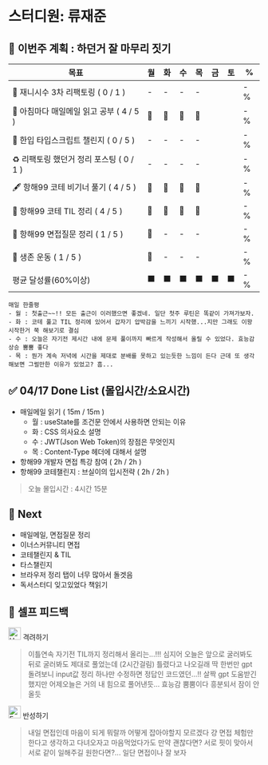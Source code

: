 # 스터디원: 류재준

## 🚀 이번주 계획 : 하던거 잘 마무리 짓기 

| 목표                            | 월   | 화   | 수   | 목   | 금   | 토   | %   |
| ------------------------------- | --- | --- | --- | --- | --- | --- | --- |
| 🚗 재니시수 3차 리팩토링 ( 0 / 1 ) |-|-|-|-||| -% |
| 📰 아침마다 매일메일 읽고 공부 ( 4 / 5 ) |🌠|🌠|🌠|🌠||| -% |
| 📌 한입 타입스크립트 챌린지 ( 0 / 5 ) |-|-|-|-||| -% |
| ♻️ 리팩토링 했던거 정리 포스팅 ( 0 / 1 ) |-|-|-|-||| -% |
| 🖋️ 항해99 코테 비기너 풀기 ( 4 / 5 ) |🌠|🌠|🌠|🌠||| -% |
| 🧵 항해99 코테 TIL 정리 ( 4 / 5 ) |🌠|🌠|🌠|🌠||| -% |
| 🧵 항해99 면접질문 정리 ( 1 / 5 ) |🌠|-|-|-||| -% |
| 💪 생존 운동 ( 1 / 5 )               |🌠|-|-|-||| -% |
| 평균 달성률(60%이상)      |⬛|⬛|⬛|⬛|⬛|⬛|  -% |


```text
매일 한줄평
- 월 : 첫출근~~!! 모든 출근이 이러했으면 좋겠네. 일단 첫주 루틴은 똑같이 가져가보자.
- 화 : 코테 풀고 TIL 정리에 있어서 갑자기 압박감을 느끼기 시작했...지만 그래도 이왕 시작한거 쭉 해보기로 결심
- 수 : 오늘은 자기전 제시간 내에 문제 풀이까지 빠르게 작성해서 올릴 수 있었다. 효능감 상승 뿜뿜 좋다
- 목 : 뭔가 계속 저녁에 시간을 제대로 분배를 못하고 있는듯한 느낌이 든다 근데 또 생각해보면 그럴만한 이유가 있었고? 흠...
```

## ✅ 04/17 Done List (몰입시간/소요시간) 
- 매일메일 읽기 ( 15m / 15m )
  - 월 : useState를 조건문 안에서 사용하면 안되는 이유
  - 화 : CSS 의사요소 설명
  - 수 : JWT(Json Web Token)의 장점은 무엇인지
  - 목 : Content-Type 헤더에 대해서 설명
- 항해99 개발자 면접 특강 참여 ( 2h / 2h )
- 항해99 코테챌린지 : 브실이의 입시전략 ( 2h / 2h )
> 오늘 몰입시간 : 4시간 15분

## 🌱 Next
-  매일메일, 면접질문 정리
-  이너스커뮤니티 면접
-  코테챌린지 & TIL
-  타스챌린지
-  브라우저 정리 탭이 너무 많아서 돌겟음
-  독서스터디 잊고있었다 책읽기

## 🎉 셀프 피드백

<img src="https://raw.githubusercontent.com/Tarikul-Islam-Anik/Animated-Fluent-Emojis/master/Emojis/Smilies/Hugging%20Face.png" alt="Hugging Face" width="25" height="25"> 격려하기</img>

> 이틀연속 자기전 TIL까지 정리해서 올리는...!!! 심지어 오늘은 앞으로 굴러봐도 뒤로 굴러봐도 제대로 풀었는데 (2시간걸림) 틀렸다고 나오길래 딱 한번만 gpt 돌려보니 input값 정리 하나만 수정하면 정답인 코드였던...!!
> 살짝 gpt 도움받긴 했지만 어제오늘은 거의 내 힘으로 풀어낸듯... 효능감 뿜뿜이다 흥분되서 잠이 안올듯

<img src="https://raw.githubusercontent.com/Tarikul-Islam-Anik/Animated-Fluent-Emojis/master/Emojis/Smilies/Face%20with%20Monocle.png" alt="Face with Monocle" width="25" height="25"> 반성하기</img>

> 내일 면접인데 마음이 되게 뭐랄까 어떻게 잡아야할지 모르겠다 걍 면접 체험만 한다고 생각하고 다녀오자고 마음먹었다가도 만약 괜찮다면? 서로 핏이 맞아서 서로 같이 일해주길 원한다면?... 일단 면접이나 잘 보자
